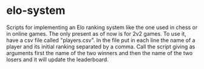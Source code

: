# elo-system
Scripts for implementing an Elo ranking system like the one used in chess or in online games. The only present as of now is for 2v2 games. To use it, have a csv file called "players.csv". In the file put in each line the name of a player and its initial ranking separated by a comma. Call the script giving as arguments first the name of the two winners and then the name of the two losers and it will update the leaderboard.

